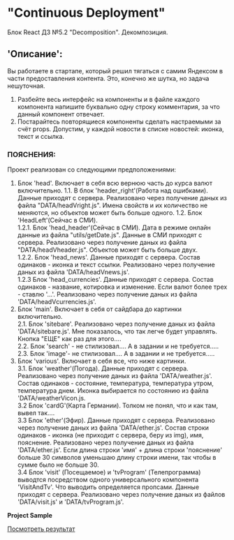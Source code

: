 # "Continuous Deployment"  
Блок React ДЗ №5.2 "Decomposition". Декомпозиция. 

## 'Описание':  
Вы работаете в стартапе, который решил тягаться с самим Яндексом в части предоставления контента. Это, конечно же шутка, но задача нешуточная.  
1. Разбейте весь интерфейс на компоненты и в файле каждого компонента напишите буквально одну строку комментария, за что данный компонент отвечает.  
2. Постарайтесь повторящиеся компоненты сделать настраемыми за счёт props. Допустим, у каждой новости в списке новостей: иконка, текст и ссылка.  
### ПОЯСНЕНИЯ:
Проект реализован со следующими предположениями:
   1. Блок 'head'. Включает в себя всю вернюю часть до курса валют включительно.
      1.1. В блок 'header_right'(Работа над ошибками). Данные приходят с сервера. Реализовано через получение даных из файла "DATA/headVright.js".
         Имена свойств и их количество не меняются, но объектов может быть больше одного.
      1.2. Блок 'HeadLeft'(Сейчас в СМИ).  
            1.2.1. Блок 'head_header'(Сейчас в СМИ). Дата в режиме онлайн данные из файла "utils/getDate.js". Данные в СМИ приходят с сервера.
               Реализовано через получение даных из файла "DATA/headVheader.js". Объектов может быть больше двух.  
            1.2.2. Блок 'head_news'. Данные приходят с сервера. Состав одинаков - иконка и текст ссылки. Реализовано через
               получение даных из файла 'DATA/headVnews.js'.  
            1.2.3 Блок 'head_сurrencies'. Данные приходят с сервера. Состав одинаков - название, котировка и изменение. Если
               валют более трех - ставлю '...'. Реализовано через получение даных из файла 'DATA/headVсurrencies.js'.  
   2. Блок 'main'. Включает в себя от сайдбара до картинки включительно.  
      2.1. Блок 'sitebare'. Реализовано через получение даных из файла 'DATA/sitebare.js'. Мне показалось, что так легче будет
         управлять. Кнопка "ЕЩЕ" как раз для этого....  
      2.2. Блок 'search' - не стилизовал.... А в задании  и не требуется.....  
      2.3. Блок 'image'- не стилизовал.... А в задании  и не требуется.....  
   3. Блок 'various'. Включает в себя все, что ниже картинки.  
      3.1. Блок 'weather'(Погода). Данные приходят с сервера. Реализовано через получение даных из файла 'DATA/weather.js'.
         Состав одинаков - состояние, температура, температура утром, температура днем. Иконка выбирается по состоянию из
         файла 'DATA/weatherVicon.js.   
      3.2 Блок 'cardG'(Карта Германии). Толком не понял, что и как там, вывел так....  
      3.3 Блок 'ether'(Эфир).  Данные приходят с сервера. Реализовано через получение даных из файла 'DATA/ether.js'. Состав 
         строки одинаков - иконка (не приходит с сервера, беру из img), имя, пояснение. Реализовано через получение
         даных из файла 'DATA/ether.js'. Если длина строки 'имя' + длина строки 'пояснение' больше 30 символов уменьшаю
          длину строки имени, так чтобы в сумме было не больше 30.  
      3.4 Блок 'visit' (Посещаемое) и 'tvProgram' (Телепрограмма) выводтся посредством одного универсального компонента 
         'VisitAndTv'. Что выводить определяется пропсами. Данные приходят с сервера. Реализовано через получение даных
         из файлов 'DATA/visit.js' и 'DATA/tvProgram.js'.

**Project Sample** 

[Посмотреть результат]( )
